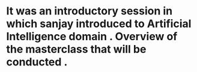 # It was an introductory session in which sanjay introduced to Artificial Intelligence domain . Overview of the masterclass that will be conducted .

